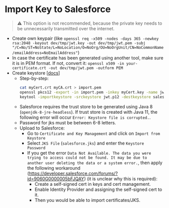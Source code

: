 # Import Key to Salesforce
> ⚠ This option is not recommended, because the private key needs to be unnecessarily transmitted over the internet.

- Create own keypair (like `openssl req -x509 -nodes -days 365 -newkey rsa:2048 -keyout dev/tmp/jwt.key -out dev/tmp/jwt.pem -subj "/C=No/ST=NoState/L=NoLocation/O=NoOrg/OU=NoOrgUnit/CN=NoCommonName/emailAddress=NoEmailAddress"`)
- In case the certificate has been generated using another tool, make sure it is in PEM format. If not, convert it: `openssl x509 -in your-certificate.crt -out dev/tmp/jwt.pem -outform PEM`
- Create keystore [[docs](https://docs.oracle.com/en/database/other-databases/nosql-database/12.2.4.5/security/import-key-pair-java-keystore.html)]
  - Step-by-step:
    ```bash
    cat myCert.crt myCA.crt > import.pem
    openssl pkcs12 -export -in import.pem -inkey myCert.key -name jwtcert > jwt.p12
    keytool -importkeystore -srckeystore jwt.p12 -destkeystore salesforce.jks -srcstoretype pkcs12 -alias jwtcert
    ```
  - Salesforce requires the trust store to be generated using Java 8 (`openjdk-8-jre-headless`). If trust store is created with Java 11, the following error will occur `Error: Keystore file is corrupted.`.
  - Password for jks must be between 6-8 letters.
  - Upload to Salesforce:
    - Go to `Certificate and Key Management` and click on `Import from Keystore`
    - Select `JKS File` (`salesforce.jks`) and enter the `Keystore Password`
    - If you get the error `Data Not Available. The data you were trying to access could not be found. It may be due to another user deleting the data or a system error.`, then apply the following workaround (https://developer.salesforce.com/forums/?id=9060G0000005bFJQAY) (it is unclear why this is required):
      - Create a self-signed cert in keys and cert management.
      - Enable Identity Provider and assigning the self-signed cert to it.
      - Then you would be able to import certificates/JKS.
